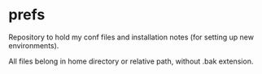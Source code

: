 prefs
=====

Repository to hold my conf files and installation notes (for setting up new environments).

All files belong in home directory or relative path, without .bak extension.
